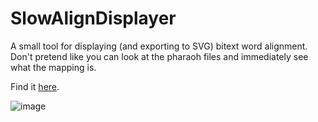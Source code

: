# SlowAlignDisplayer
A small tool for displaying (and exporting to SVG) bitext word alignment. Don't pretend like you can look at the pharaoh files and immediately see what the mapping is.

Find it [here](https://vilda.net/s/slowalign/).

![image](https://github.com/zouharvi/SlowAlignDisplayer/assets/7661193/241a3b22-6ca4-4215-b1a0-c3525dcdbedc)
